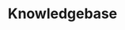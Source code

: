 ---
title: Knowledgebase
header_color: "yellow"    
header_color_dark: "#333"
header_textcolor_dark: "yellow"
header_logo: "/images/knowledgebaselightbulb.png"
---